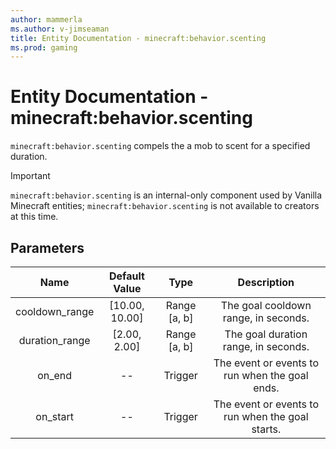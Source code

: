 ```yaml
---
author: mammerla
ms.author: v-jimseaman
title: Entity Documentation - minecraft:behavior.scenting
ms.prod: gaming
---
```


# Entity Documentation - minecraft:behavior.scenting

`minecraft:behavior.scenting` compels the a mob to scent for a specified duration.

> [!IMPORTANT]
> `minecraft:behavior.scenting` is an internal-only component used by Vanilla Minecraft entities; `minecraft:behavior.scenting` is not available to creators at this time.

## Parameters

| Name| Default Value| Type| Description |
|:-----------:|:-----------:|:-----------:|:-----------:|
| cooldown_range| [10.00, 10.00]| Range [a, b]| The goal cooldown range, in seconds. |
| duration_range| [2.00, 2.00]| Range [a, b]| The goal duration range, in seconds. |
| on_end| --| Trigger| The event or events to run when the goal ends. |
| on_start| --| Trigger| The event or events to run when the goal starts. |
